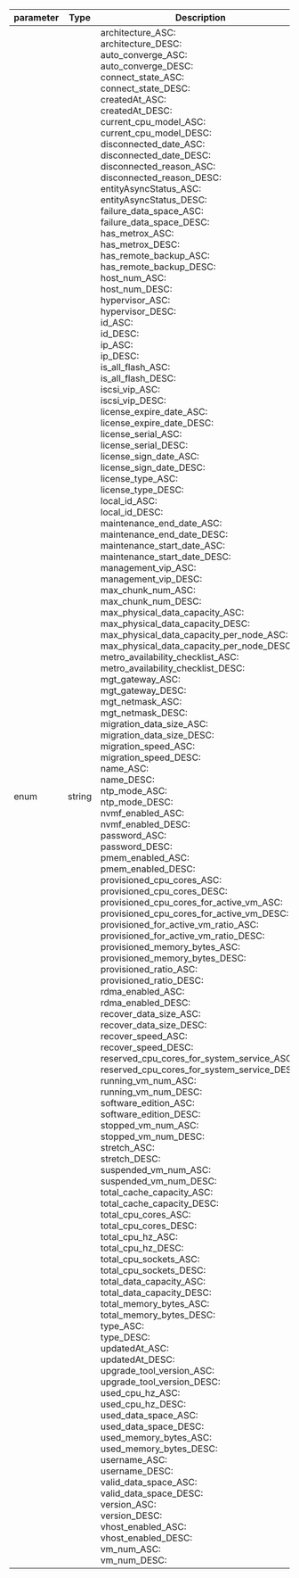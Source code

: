 | parameter | Type | Description |
| ----------- | ----------- |----------- |
| enum  |  string  | architecture_ASC: <br/>architecture_DESC: <br/>auto_converge_ASC: <br/>auto_converge_DESC: <br/>connect_state_ASC: <br/>connect_state_DESC: <br/>createdAt_ASC: <br/>createdAt_DESC: <br/>current_cpu_model_ASC: <br/>current_cpu_model_DESC: <br/>disconnected_date_ASC: <br/>disconnected_date_DESC: <br/>disconnected_reason_ASC: <br/>disconnected_reason_DESC: <br/>entityAsyncStatus_ASC: <br/>entityAsyncStatus_DESC: <br/>failure_data_space_ASC: <br/>failure_data_space_DESC: <br/>has_metrox_ASC: <br/>has_metrox_DESC: <br/>has_remote_backup_ASC: <br/>has_remote_backup_DESC: <br/>host_num_ASC: <br/>host_num_DESC: <br/>hypervisor_ASC: <br/>hypervisor_DESC: <br/>id_ASC: <br/>id_DESC: <br/>ip_ASC: <br/>ip_DESC: <br/>is_all_flash_ASC: <br/>is_all_flash_DESC: <br/>iscsi_vip_ASC: <br/>iscsi_vip_DESC: <br/>license_expire_date_ASC: <br/>license_expire_date_DESC: <br/>license_serial_ASC: <br/>license_serial_DESC: <br/>license_sign_date_ASC: <br/>license_sign_date_DESC: <br/>license_type_ASC: <br/>license_type_DESC: <br/>local_id_ASC: <br/>local_id_DESC: <br/>maintenance_end_date_ASC: <br/>maintenance_end_date_DESC: <br/>maintenance_start_date_ASC: <br/>maintenance_start_date_DESC: <br/>management_vip_ASC: <br/>management_vip_DESC: <br/>max_chunk_num_ASC: <br/>max_chunk_num_DESC: <br/>max_physical_data_capacity_ASC: <br/>max_physical_data_capacity_DESC: <br/>max_physical_data_capacity_per_node_ASC: <br/>max_physical_data_capacity_per_node_DESC: <br/>metro_availability_checklist_ASC: <br/>metro_availability_checklist_DESC: <br/>mgt_gateway_ASC: <br/>mgt_gateway_DESC: <br/>mgt_netmask_ASC: <br/>mgt_netmask_DESC: <br/>migration_data_size_ASC: <br/>migration_data_size_DESC: <br/>migration_speed_ASC: <br/>migration_speed_DESC: <br/>name_ASC: <br/>name_DESC: <br/>ntp_mode_ASC: <br/>ntp_mode_DESC: <br/>nvmf_enabled_ASC: <br/>nvmf_enabled_DESC: <br/>password_ASC: <br/>password_DESC: <br/>pmem_enabled_ASC: <br/>pmem_enabled_DESC: <br/>provisioned_cpu_cores_ASC: <br/>provisioned_cpu_cores_DESC: <br/>provisioned_cpu_cores_for_active_vm_ASC: <br/>provisioned_cpu_cores_for_active_vm_DESC: <br/>provisioned_for_active_vm_ratio_ASC: <br/>provisioned_for_active_vm_ratio_DESC: <br/>provisioned_memory_bytes_ASC: <br/>provisioned_memory_bytes_DESC: <br/>provisioned_ratio_ASC: <br/>provisioned_ratio_DESC: <br/>rdma_enabled_ASC: <br/>rdma_enabled_DESC: <br/>recover_data_size_ASC: <br/>recover_data_size_DESC: <br/>recover_speed_ASC: <br/>recover_speed_DESC: <br/>reserved_cpu_cores_for_system_service_ASC: <br/>reserved_cpu_cores_for_system_service_DESC: <br/>running_vm_num_ASC: <br/>running_vm_num_DESC: <br/>software_edition_ASC: <br/>software_edition_DESC: <br/>stopped_vm_num_ASC: <br/>stopped_vm_num_DESC: <br/>stretch_ASC: <br/>stretch_DESC: <br/>suspended_vm_num_ASC: <br/>suspended_vm_num_DESC: <br/>total_cache_capacity_ASC: <br/>total_cache_capacity_DESC: <br/>total_cpu_cores_ASC: <br/>total_cpu_cores_DESC: <br/>total_cpu_hz_ASC: <br/>total_cpu_hz_DESC: <br/>total_cpu_sockets_ASC: <br/>total_cpu_sockets_DESC: <br/>total_data_capacity_ASC: <br/>total_data_capacity_DESC: <br/>total_memory_bytes_ASC: <br/>total_memory_bytes_DESC: <br/>type_ASC: <br/>type_DESC: <br/>updatedAt_ASC: <br/>updatedAt_DESC: <br/>upgrade_tool_version_ASC: <br/>upgrade_tool_version_DESC: <br/>used_cpu_hz_ASC: <br/>used_cpu_hz_DESC: <br/>used_data_space_ASC: <br/>used_data_space_DESC: <br/>used_memory_bytes_ASC: <br/>used_memory_bytes_DESC: <br/>username_ASC: <br/>username_DESC: <br/>valid_data_space_ASC: <br/>valid_data_space_DESC: <br/>version_ASC: <br/>version_DESC: <br/>vhost_enabled_ASC: <br/>vhost_enabled_DESC: <br/>vm_num_ASC: <br/>vm_num_DESC:    |